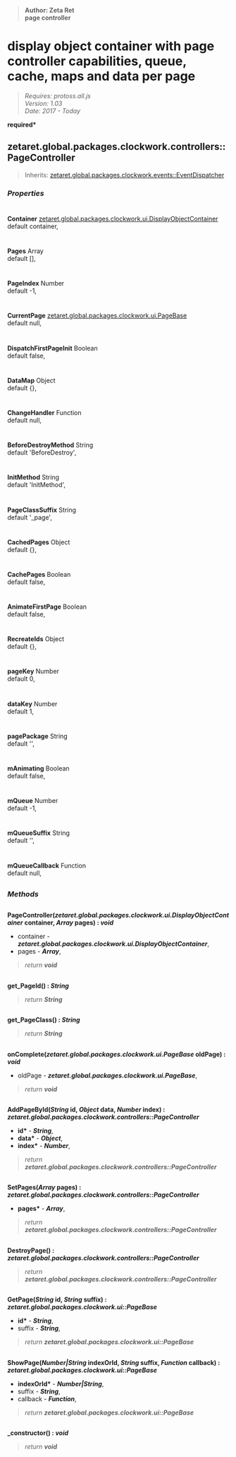 > __Author: Zeta Ret__  
> __page controller__  
# display object container with page controller capabilities, queue, cache, maps and data per page  
> *Requires: protoss.all.js*  
> *Version: 1.03*  
> *Date: 2017 - Today*  

__required*__

## zetaret.global.packages.clockwork.controllers::PageController  
> Inherits: [zetaret.global.packages.clockwork.events::EventDispatcher](../events/EventDispatcher.md)  

### *Properties*  

#  
__Container__ [zetaret.global.packages.clockwork.ui.DisplayObjectContainer](../ui/DisplayObjectContainer.md)  
default container,   

#  
__Pages__ Array  
default [],   

#  
__PageIndex__ Number  
default -1,   

#  
__CurrentPage__ [zetaret.global.packages.clockwork.ui.PageBase](../ui/PageBase.md)  
default null,   

#  
__DispatchFirstPageInit__ Boolean  
default false,   

#  
__DataMap__ Object  
default {},   

#  
__ChangeHandler__ Function  
default null,   

#  
__BeforeDestroyMethod__ String  
default 'BeforeDestroy',   

#  
__InitMethod__ String  
default 'InitMethod',   

#  
__PageClassSuffix__ String  
default '\_page',   

#  
__CachedPages__ Object  
default {},   

#  
__CachePages__ Boolean  
default false,   

#  
__AnimateFirstPage__ Boolean  
default false,   

#  
__RecreateIds__ Object  
default {},   

#  
__pageKey__ Number  
default 0,   

#  
__dataKey__ Number  
default 1,   

#  
__pagePackage__ String  
default '',   

#  
__mAnimating__ Boolean  
default false,   

#  
__mQueue__ Number  
default -1,   

#  
__mQueueSuffix__ String  
default '',   

#  
__mQueueCallback__ Function  
default null,   


##  
### *Methods*  

##  
__PageController(*zetaret.global.packages.clockwork.ui.DisplayObjectContainer* container, *Array* pages) : *void*__  
  
- container - __*zetaret.global.packages.clockwork.ui.DisplayObjectContainer*__,   
- pages - __*Array*__,   
> *return __void__*  

##  
__get\_PageId() : *String*__  
  
> *return __String__*  

##  
__get\_PageClass() : *String*__  
  
> *return __String__*  

##  
__onComplete(*zetaret.global.packages.clockwork.ui.PageBase* oldPage) : *void*__  
  
- oldPage - __*zetaret.global.packages.clockwork.ui.PageBase*__,   
> *return __void__*  

##  
__AddPageById(*String* id, *Object* data, *Number* index) : *zetaret.global.packages.clockwork.controllers::PageController*__  
  
- __id*__ - __*String*__,   
- __data*__ - __*Object*__,   
- __index*__ - __*Number*__,   
> *return __zetaret.global.packages.clockwork.controllers::PageController__*  

##  
__SetPages(*Array* pages) : *zetaret.global.packages.clockwork.controllers::PageController*__  
  
- __pages*__ - __*Array*__,   
> *return __zetaret.global.packages.clockwork.controllers::PageController__*  

##  
__DestroyPage() : *zetaret.global.packages.clockwork.controllers::PageController*__  
  
> *return __zetaret.global.packages.clockwork.controllers::PageController__*  

##  
__GetPage(*String* id, *String* suffix) : *zetaret.global.packages.clockwork.ui::PageBase*__  
  
- __id*__ - __*String*__,   
- suffix - __*String*__,   
> *return __zetaret.global.packages.clockwork.ui::PageBase__*  

##  
__ShowPage(*Number|String* indexOrId, *String* suffix, *Function* callback) : *zetaret.global.packages.clockwork.ui::PageBase*__  
  
- __indexOrId*__ - __*Number|String*__,   
- suffix - __*String*__,   
- callback - __*Function*__,   
> *return __zetaret.global.packages.clockwork.ui::PageBase__*  

##  
__\_constructor() : *void*__  
  
> *return __void__*  

